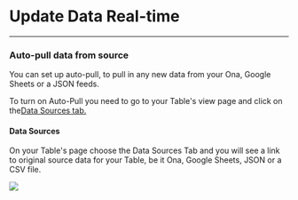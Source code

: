 # Update Data Real-time

---

### Auto-pull data from source

You can set up auto-pull, to pull in any new data from your Ona, Google Sheets or a JSON feeds.

To turn on Auto-Pull you need to go to your Table's view page and click on the[Data Sources tab.](https://tola.hackpad.com/Auto-Pull-Data-Lv6Tmxw4RoS#:h=Data-Sources)

#### **Data Sources**

On your Table's page choose the Data Sources Tab and you will see a link to original source data for your Table, be it Ona, Google Sheets, JSON or a CSV file.  


![](https://lh4.googleusercontent.com/eZ7AHA8KbEkyzhz2p48srwRR2CZ9QXxgdzKZhK0zRYuPGu9ED99eEQMkM95YS5-GOCTBIfOFbXZaGgn_4guT0CQBSJ3Oh7TTqsY9QTWsDXPvA-zKdM6yyxttkmm_iTIX_a4r4iNb)

